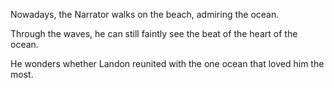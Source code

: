 Nowadays, the Narrator walks on the beach, admiring the ocean. 

Through the waves, he can still faintly see the beat of the heart of the ocean. 

He wonders whether Landon reunited with the one ocean that loved him the most. 

